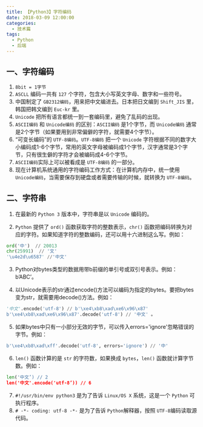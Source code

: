 ```yaml
---
title: 【Python3】字符编码
date: 2018-03-09 12:00:00
categories:
  - 技术篇
tags: 
  - Python
  - 后端
---
```


## 一、字符编码
1. `8bit = 1字节`
2. `ASCLL` 编码一共有 `127` 个字符，包含大小写英文字母、数字和一些符号。
3. 中国制定了 `GB2312编码`，用来把中文编进去。日本把日文编到 `Shift_JIS` 里，韩国把韩文编到 `Euc-kr` 里。
4. `Unicode` 把所有语言都统一到一套编码里，避免了乱码的出现。
5. `ASCII编码` 和 `Unicode编码` 的区别：`ASCII编码` 是1个字节，而 `Unicode编码` 通常是2个字节（如果要用到非常偏僻的字符，就需要4个字节）。
6. “可变长编码”的 `UTF-8编码`。`UTF-8编码` 把一个 `Unicode` 字符根据不同的数字大小编码成1-6个字节，常用的英文字母被编码成1个字节，汉字通常是3个字节，只有很生僻的字符才会被编码成4-6个字节。
7. `ASCII编码`实际上可以被看成是 `UTF-8编码` 的一部分。
8. 现在计算机系统通用的字符编码工作方式：在计算机内存中，统一使用 `Unicode编码`，当需要保存到硬盘或者需要传输的时候，就转换为 `UTF-8编码`。

## 二、字符串
1. 在最新的 `Python 3` 版本中，字符串是以 `Unicode` 编码的。

2. `Python` 提供了 `ord()` 函数获取字符的整数表示，`chr()` 函数把编码转换为对应的字符。如果知道字符的整数编码，还可以用十六进制这么写。例如：
```python
ord('中')  // 20013
chr(25991)  // '文'
'\u4e2d\u6587' //'中文'
```

3. Python对bytes类型的数据用带b前缀的单引号或双引号表示。例如：b’ABC’。

4. 以Unicode表示的str通过encode()方法可以编码为指定的bytes。要把bytes变为str，就需要用decode()方法。例如：
```python
'中文'.encode('utf-8') // b'\xe4\xb8\xad\xe6\x96\x87'
b'\xe4\xb8\xad\xe6\x96\x87'.decode('utf-8') // '中文' 。
```

5. 如果bytes中只有一小部分无效的字节，可以传入errors='ignore'忽略错误的字节。例如：
```python
b'\xe4\xb8\xad\xff'.decode('utf-8', errors='ignore') // '中'
```

6. `len()` 函数计算的是 `str` 的字符数，如果换成 `bytes`，`len()` 函数就计算字节数。例如：
```python
len('中文’) // 2
len('中文'.encode('utf-8’)) // 6
```
7. `#!/usr/bin/env python3` 是为了告诉 `Linux/OS X` 系统，这是一个 `Python` 可执行程序。
8. `# -*- coding: utf-8 -*-` 是为了告诉 `Python`解释器，按照 `UTF-8`编码读取源代码。